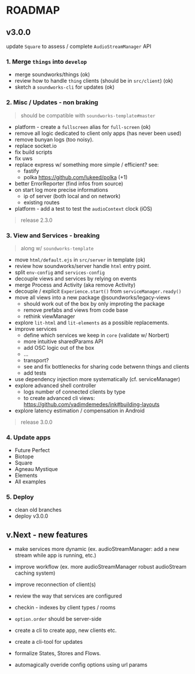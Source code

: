 # ROADMAP

## v3.0.0

update `Square` to assess / complete `AudioStreamManager` API

### 1. Merge `things` into `develop`

- merge soundworks/things (ok)
- review how to handle `thing` clients (should be in `src/client`) (ok)
- sketch a `soundworks-cli` for updates (ok)

### 2. Misc / Updates - non braking

> should be compatible with `soundworks-template#master`

- platform - create a `fullscreen` alias for `full-screen` (ok)
- remove all logic dedicated to client only apps (has never been used)
- remove bunyan logs (too noisy). 
- replace socket.io
- fix build scripts
- fix uws
- replace express w/ something more simple / efficient?
  see:
  + fastify 
  + polka https://github.com/lukeed/polka (+1)
- better ErrorReporter (find infos from source)
- on start log more precise informations
  + ip of server (both local and on network)
  + existing routes
- platform - add a test to test the `audioContext` clock (iOS)

> release 2.3.0

### 3. View and Services - breaking 

> along w/ `soundworks-template`

- move `html/default.ejs` in `src/server` in template (ok)
- review how soundworks/server handle `html` entry point. 
- split `env-config` and `services-config`
- decouple views and services by relying on events
- merge Process and Activity (aka remove Activity)
- decouple / explicit `Experience.start()` from `serviceManager.ready()`
- move all views into a new package @soundworks/legacy-views
  + should work out of the box by only improting the package
  + remove prefabs and views from code base
  + rethink viewManager
- explore `lit-html` and `lit-elements` as a possible replacements.
- improve services
  + define which services we keep in `core` (validate w/ Norbert)
  + more intuitive sharedParams API
  + add OSC logic out of the box
  + ...
  + transport?
  + see and fix bottlenecks for sharing code betwenn things and clients
  + add tests
- use dependency injection more systematically (cf. serviceManager)
- explore advanced shell controller
  + logs number of connected clients by type
  + to create advanced cli views: https://github.com/vadimdemedes/ink#building-layouts
- explore latency estimation / compensation in Android

> release 3.0.0

### 4. Update apps

- Future Perfect
- Biotope
- Square
- Agneau Mystique
- Elements
- All examples

### 5. Deploy

- clean old branches
- deploy v3.0.0


## v.Next - new features

- make services more dynamic (ex. audioStreamManager: add a new stream while app is running, etc.)
- improve workflow (ex. more audioStreamManager robust audioStream caching system)
- improve reconnection of client(s)
- review the way that services are configured
- checkin - indexes by client types / rooms
- `option.order` should be server-side

- create a cli to create app, new clients etc.
- create a cli-tool for updates

- formalize States, Stores and Flows.
- automagically overide config options using url params
